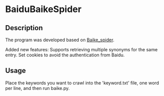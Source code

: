 # BaiduBaikeSpider

## Description
The program was developed based on [Baike_spider](https://github.com/JinJackson/Baike_spider).

Added new features:
Supports retrieving multiple synonyms for the same entry.
Set cookies to avoid the authentication from Baidu.

## Usage
Place the keywords you want to crawl into the 'keyword.txt' file, one word per line, and then run baike.py.
